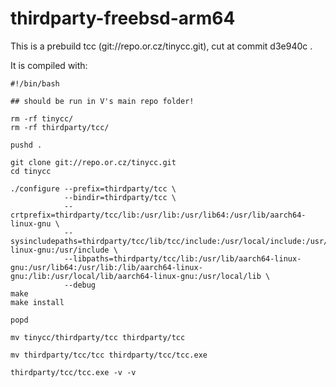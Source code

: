 # thirdparty-freebsd-arm64

This is a prebuild tcc (git://repo.or.cz/tinycc.git), cut at commit d3e940c .

It is compiled with:
```shell
#!/bin/bash

## should be run in V's main repo folder!

rm -rf tinycc/
rm -rf thirdparty/tcc/

pushd .

git clone git://repo.or.cz/tinycc.git
cd tinycc

./configure --prefix=thirdparty/tcc \
            --bindir=thirdparty/tcc \
            --crtprefix=thirdparty/tcc/lib:/usr/lib:/usr/lib64:/usr/lib/aarch64-linux-gnu \
            --sysincludepaths=thirdparty/tcc/lib/tcc/include:/usr/local/include:/usr/include/aarch64-linux-gnu:/usr/include \
            --libpaths=thirdparty/tcc/lib:/usr/lib/aarch64-linux-gnu:/usr/lib64:/usr/lib:/lib/aarch64-linux-gnu:/lib:/usr/local/lib/aarch64-linux-gnu:/usr/local/lib \
            --debug
make
make install

popd

mv tinycc/thirdparty/tcc thirdparty/tcc

mv thirdparty/tcc/tcc thirdparty/tcc/tcc.exe

thirdparty/tcc/tcc.exe -v -v
```
